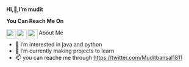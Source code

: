 <B> Hi,👋,I’m mudit </B> 

<B> You Can Reach Me On </B>

<a href="https://www.linkedin.com/in/mudit-bansal-7b576a216">
  <img align="left" width="24px" src="https://cdn.jsdelivr.net/npm/simple-icons@v3/icons/linkedin.svg"  />
</a>
<a href="https://twitter.com/kunalstwt">
  <img align="left" width="26px" src="https://cdn.jsdelivr.net/npm/simple-icons@v3/icons/twitter.svg" />
</a>
<a href="mailto:kunalkushwaha453@gmail.com">
  <img align="left" width="26px" src="https://cdn.jsdelivr.net/npm/simple-icons@v3/icons/gmail.svg" />
</a>

About Me
- 👀 I’m interested in java and python
- 🌱 I’m currently making projects to learn 
- 📫 you can reache me through https://twitter.com/Muditbansal1811

<!---
mudit18nov2003/mudit18nov2003 is a ✨ special ✨ repository because its `README.md` (this file) appears on your GitHub profile.
You can click the Preview link to take a look at your changes.
--->
